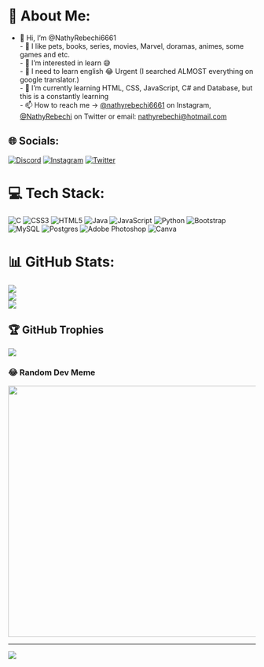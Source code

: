 # 💫 About Me:
- 👋 Hi, I’m @NathyRebechi6661<br>- 🥰 I like pets, books, series, movies, Marvel, doramas, animes, some games and etc.<br>- 👀 I’m interested in learn 😅 <br>- 📓 I need to learn english 😂 Urgent (I searched ALMOST everything on google translator.)<br>- 🌱 I’m currently learning HTML, CSS, JavaScript, C# and Database, but this is a constantly learning <br>- 📫 How to reach me -> <a href="https://www.instagram.com/nathyrebechi6661/">@nathyrebechi6661</a> on Instagram, <a href="https://twitter.com/NathyRebechi">@NathyRebechi</a> on Twitter or email: nathyrebechi@hotmail.com


## 🌐 Socials:
[![Discord](https://img.shields.io/badge/Discord-%237289DA.svg?logo=discord&logoColor=white)](htttps://discord.gg/Rebechi#0663) [![Instagram](https://img.shields.io/badge/Instagram-%23E4405F.svg?logo=Instagram&logoColor=white)](https://instagram.com/nathyrebechi6661) [![Twitter](https://img.shields.io/badge/Twitter-%231DA1F2.svg?logo=Twitter&logoColor=white)](https://twitter.com/NathyRebechi) 

# 💻 Tech Stack:
![C](https://img.shields.io/badge/c-%2300599C.svg?style=for-the-badge&logo=c&logoColor=white) ![CSS3](https://img.shields.io/badge/css3-%231572B6.svg?style=for-the-badge&logo=css3&logoColor=white) ![HTML5](https://img.shields.io/badge/html5-%23E34F26.svg?style=for-the-badge&logo=html5&logoColor=white) ![Java](https://img.shields.io/badge/java-%23ED8B00.svg?style=for-the-badge&logo=java&logoColor=white) ![JavaScript](https://img.shields.io/badge/javascript-%23323330.svg?style=for-the-badge&logo=javascript&logoColor=%23F7DF1E) ![Python](https://img.shields.io/badge/python-3670A0?style=for-the-badge&logo=python&logoColor=ffdd54) ![Bootstrap](https://img.shields.io/badge/bootstrap-%23563D7C.svg?style=for-the-badge&logo=bootstrap&logoColor=white) ![MySQL](https://img.shields.io/badge/mysql-%2300f.svg?style=for-the-badge&logo=mysql&logoColor=white) ![Postgres](https://img.shields.io/badge/postgres-%23316192.svg?style=for-the-badge&logo=postgresql&logoColor=white) ![Adobe Photoshop](https://img.shields.io/badge/adobephotoshop-%2331A8FF.svg?style=for-the-badge&logo=adobephotoshop&logoColor=white) ![Canva](https://img.shields.io/badge/Canva-%2300C4CC.svg?style=for-the-badge&logo=Canva&logoColor=white)
# 📊 GitHub Stats:
![](https://github-readme-stats.vercel.app/api?username=NathyRebechi6661&theme=monokai&hide_border=false&include_all_commits=false&count_private=false)<br/>
![](https://github-readme-streak-stats.herokuapp.com/?user=NathyRebechi6661&theme=monokai&hide_border=false)<br/>
![](https://github-readme-stats.vercel.app/api/top-langs/?username=NathyRebechi6661&theme=monokai&hide_border=false&include_all_commits=false&count_private=false&layout=compact)

## 🏆 GitHub Trophies
![](https://github-profile-trophy.vercel.app/?username=NathyRebechi6661&theme=monokai&no-frame=false&no-bg=true&margin-w=4)

### 😂 Random Dev Meme
<img src="https://random-memer.herokuapp.com/" width="512px"/>

---
[![](https://visitcount.itsvg.in/api?id=NathyRebechi6661&icon=5&color=11)](https://visitcount.itsvg.in)

<!-- Proudly created with GPRM ( https://gprm.itsvg.in ) -->
